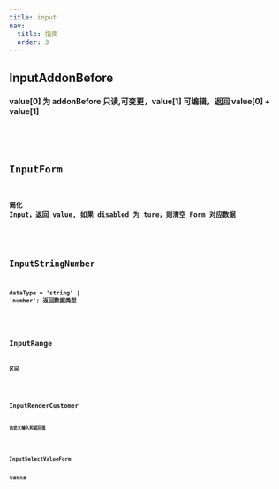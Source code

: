 ```yaml
---
title: input
nav:
  title: 指南
  order: 3
---
```


## InputAddonBefore

#### value[0] 为 addonBefore 只读,可变更，value[1] 可编辑，返回 value[0] + value[1]

```jsx | pure

```

<code src="../examples/input/input-addon-before-use.tsx" />

## InputForm

#### 简化 Input，返回 value, 如果 disabled 为 ture，则清空 Form 对应数据

<code src="../examples/input/input-form-use.tsx" />

## InputStringNumber

#### dataType = 'string' | 'number'; 返回数据类型

<code src="../examples/input/input-string-number-use.tsx" />

## InputRange

#### 区间

<code src="../examples/input/input-range-use.tsx" />

## InputRenderCustomer

#### 自定义输入和返回值

<code src="../examples/input/input-render-customer-use.tsx" />


## InputSelectValueForm

#### 有值和无值

<code src="../examples/input/input-select-value.tsx" />
